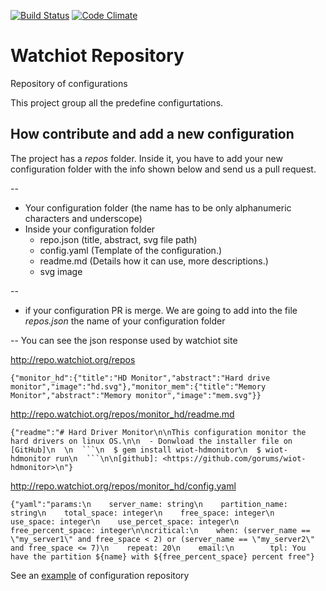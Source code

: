 [![Build Status](https://travis-ci.org/watchiot/watchiot-repo.svg?branch=master)](https://travis-ci.org/watchiot/watchiot-repo) [![Code Climate](https://codeclimate.com/github/watchiot/watchiot-repo/badges/gpa.svg)](https://codeclimate.com/github/watchiot/watchiot-repo)

# Watchiot Repository

Repository of configurations

This project group all the predefine configurtations.

## How contribute and add a new configuration

The project has a *repos* folder. Inside it, you have to add your new configuration folder with the info shown below and send us a pull request.

-- 
- Your configuration folder (the name has to be only alphanumeric characters and underscope)
- Inside your configuration folder
  - repo.json (title, abstract, svg file path)
  - config.yaml (Template of the configuration.)
  - readme.md (Details how it can use, more descriptions.)
  - svg image  

--
- if your configuration PR is merge. We are going to add into the file *repos.json* the name of your configuration folder
 
--
You can see the json response used by watchiot site

http://repo.watchiot.org/repos

```
{"monitor_hd":{"title":"HD Monitor","abstract":"Hard drive monitor","image":"hd.svg"},"monitor_mem":{"title":"Memory Monitor","abstract":"Memory monitor","image":"mem.svg"}}
```

http://repo.watchiot.org/repos/monitor_hd/readme.md

```
{"readme":"# Hard Driver Monitor\n\nThis configuration monitor the hard drivers on linux OS.\n\n  - Donwload the installer file on [GitHub]\n  \n  ```\n  $ gem install wiot-hdmonitor\n  $ wiot-hdmonitor run\n  ```\n\n[github]: <https://github.com/gorums/wiot-hdmonitor>\n"}
```

http://repo.watchiot.org/repos/monitor_hd/config.yaml

```
{"yaml":"params:\n    server_name: string\n    partition_name: string\n    total_space: integer\n    free_space: integer\n    use_space: integer\n    use_percet_space: integer\n    free_percent_space: integer\n\ncritical:\n    when: (server_name == \"my_server1\" and free_space < 2) or (server_name == \"my_server2\" and free_space <= 7)\n    repeat: 20\n    email:\n        tpl: You have the partition ${name} with ${free_percent_space} percent free"}
```

See an [example] of configuration repository

[example]: <https://github.com/watchiot/watchiot-repo/edit/master/repos/monitor_hd>
